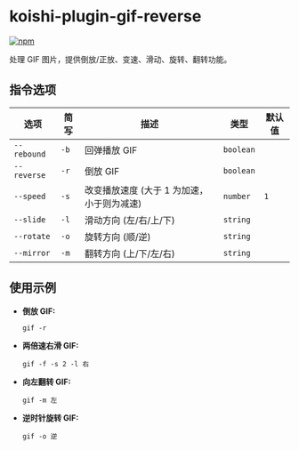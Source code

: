 # koishi-plugin-gif-reverse

[![npm](https://img.shields.io/npm/v/koishi-plugin-gif-reverse?style=flat-square)](https://www.npmjs.com/package/koishi-plugin-gif-reverse)


处理 GIF 图片，提供倒放/正放、变速、滑动、旋转、翻转功能。

## 指令选项

| 选项        | 简写 | 描述                                       | 类型      | 默认值 |
| ----------- | ---- | ------------------------------------------ | --------- | ------ |
| `--rebound` | `-b` | 回弹播放 GIF                               | `boolean` |        |
| `--reverse` | `-r` | 倒放 GIF                                   | `boolean` |        |
| `--speed`   | `-s` | 改变播放速度 (大于 1 为加速，小于则为减速) | `number`  | `1`    |
| `--slide`   | `-l` | 滑动方向 (左/右/上/下)                     | `string`  |        |
| `--rotate`  | `-o` | 旋转方向 (顺/逆)                           | `string`  |        |
| `--mirror`  | `-m` | 翻转方向 (上/下/左/右)                     | `string`  |        |

## 使用示例

*   **倒放 GIF:**

    ```
    gif -r
    ```

*   **两倍速右滑 GIF:**

    ```
    gif -f -s 2 -l 右
    ```

*   **向左翻转 GIF:**

    ```
    gif -m 左
    ```

*   **逆时针旋转 GIF:**

    ```
    gif -o 逆
    ```
